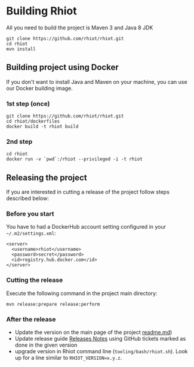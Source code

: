 # Building Rhiot

All you need to build the project is Maven 3 and Java 8 JDK

    git clone https://github.com/rhiot/rhiot.git
    cd rhiot
    mvn install

## Building project using Docker

If you don't want to install Java and Maven on your machine, you can use our Docker building image.

### 1st step (once)

    git clone https://github.com/rhiot/rhiot.git
    cd rhiot/dockerfiles
    docker build -t rhiot build


### 2nd step

    cd rhiot
    docker run -v `pwd`:/rhiot --privileged -i -t rhiot

## Releasing the project

If you are interested in cutting a release of the project follow steps described below:

### Before you start

You have to had a DockerHub account setting configured in your `~/.m2/settings.xml`:
    
    <server>
      <username>rhiot</username>
      <password>secret</password>
      <id>registry.hub.docker.com</id>
    </server>

### Cutting the release

Execute the following command in the project main directory:

    mvn release:prepare release:perform

### After the release

* Update the version on the main page of the project [readme.md](https://github.com/rhiot/rhiot/blob/master/readme.md))
* Update release guide [Releases Notes](../releases_notes/index.md) using GitHub tickets marked as done in the given version
* upgrade version in Rhiot command line (`tooling/bash/rhiot.sh`). Look up for a line similar to `RHIOT_VERSION=x.y.z`.
